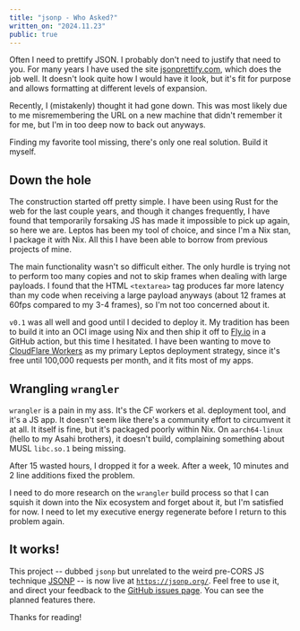 ```yaml
---
title: "jsonp - Who Asked?"
written_on: "2024.11.23"
public: true
---
```


Often I need to prettify JSON.
I probably don't need to justify that need to you.
For many years I have used the site [jsonprettify.com](https://jsonprettify.com), which does the job well.
It doesn't look quite how I would have it look, but it's fit for purpose and allows formatting at different levels of expansion.

Recently, I (mistakenly) thought it had gone down.
This was most likely due to me misremembering the URL on a new machine that didn't remember it for me, but I'm in too deep now to back out anyways.

Finding my favorite tool missing, there's only one real solution.
Build it myself.

## Down the hole

The construction started off pretty simple.
I have been using Rust for the web for the last couple years, and though it changes frequently, I have found that temporarily forsaking JS has made it impossible to pick up again, so here we are.
Leptos has been my tool of choice, and since I'm a Nix stan, I package it with Nix.
All this I have been able to borrow from previous projects of mine.

The main functionality wasn't so difficult either.
The only hurdle is trying not to perform too many copies and not to skip frames when dealing with large payloads.
I found that the HTML `<textarea>` tag produces far more latency than my code when receiving a large payload anyways (about 12 frames at 60fps compared to my 3-4 frames), so I'm not too concerned about it.

`v0.1` was all well and good until I decided to deploy it.
My tradition has been to build it into an OCI image using Nix and then ship it off to [Fly.io](https://fly.io) in a GitHub action, but this time I hesitated.
I have been wanting to move to [CloudFlare Workers](https://workers.cloudflare.com/) as my primary Leptos deployment strategy, since it's free until 100,000 requests per month, and it fits most of my apps.

## Wrangling `wrangler`
`wrangler` is a pain in my ass.
It's the CF workers et al. deployment tool, and it's a JS app.
It doesn't seem like there's a community effort to circumvent it at all.
It itself is fine, but it's packaged poorly within Nix.
On `aarch64-linux` (hello to my Asahi brothers), it doesn't build, complaining something about MUSL `libc.so.1` being missing.

After 15 wasted hours, I dropped it for a week.
After a week, 10 minutes and 2 line additions fixed the problem.

I need to do more research on the `wrangler` build process so that I can squish it down into the Nix ecosystem and forget about it, but I'm satisfied for now.
I need to let my executive energy regenerate before I return to this problem again.

## It works!
This project -- dubbed `jsonp` but unrelated to the weird pre-CORS JS technique [JSONP](https://en.wikipedia.org/wiki/JSONP) -- is now live at [`https://jsonp.org/`](https://jsonp.org/).
Feel free to use it, and direct your feedback to the [GitHub issues page](https://github.com/johnbchron/jsonp/issues).
You can see the planned features there.

Thanks for reading!
